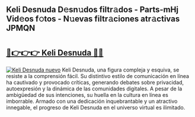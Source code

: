 ## Keli Desnuda D𝚎sn𝚞dos filtr𝚊dos - Parts-mHj Vid𝚎os f𝚘tos - N𝚞evas filtr𝚊ciones atr𝚊ctivas JPMQN

# <h2><a href="http://mb0aai.tromn.icu/?c=Keli+Desnuda">🔗👉👉👉 Keli Desnuda 🔗🔗</a></h2>

[![Keli Desnuda nuevo](https://i.imgur.com/pEAQMta.gif)](http://mb0aai.tromn.icu/?c=Keli+Desnuda)
Keli Desnuda, una figura compleja y esquiva, se resiste a la comprensión fácil. Su distintivo estilo de comunicación en línea ha cautivado y provocado críticas, generando debates sobre privacidad, autoexpresión y la dinámica de las comunidades digitales. A pesar de la ambigüedad de sus intenciones, su huella en la cultura en línea es imborrable. Armado con una dedicación inquebrantable y un atractivo innegable, el progreso de Keli Desnuda en el universo virtual es ilimitado.

